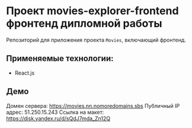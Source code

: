# Проект movies-explorer-frontend фронтенд дипломной работы
Репозиторий для приложения проекта `Movies`, включающий фронтенд.

## Применяемые технологии:
* React.js

## Демо

Домен сервера: https://movies.nn.nomoredomains.sbs
Публичный IP адрес: 51.250.15.243
Ссылка на макет: https://disk.yandex.ru/d/sQdJ7mda_Zn12Q

